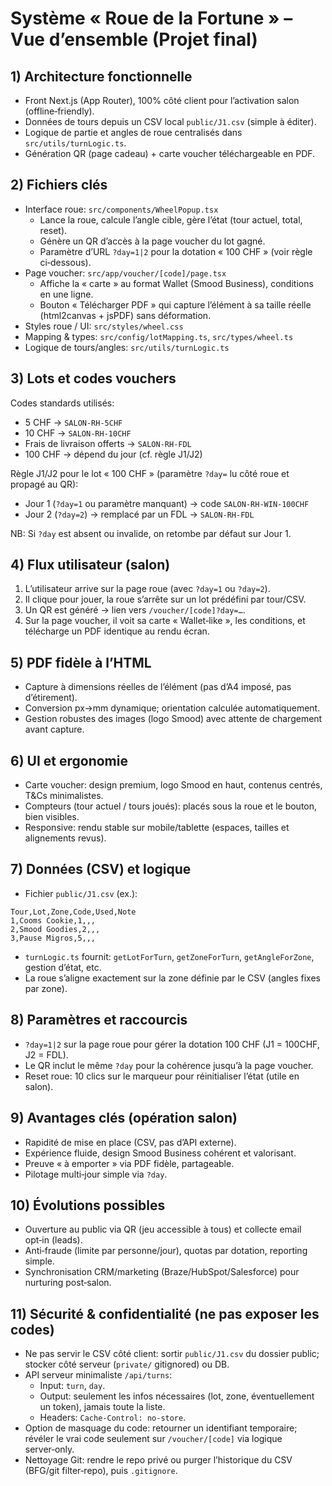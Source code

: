 # Système « Roue de la Fortune » – Vue d’ensemble (Projet final)

## 1) Architecture fonctionnelle
- Front Next.js (App Router), 100% côté client pour l’activation salon (offline‑friendly).
- Données de tours depuis un CSV local `public/J1.csv` (simple à éditer). 
- Logique de partie et angles de roue centralisés dans `src/utils/turnLogic.ts`.
- Génération QR (page cadeau) + carte voucher téléchargeable en PDF.

## 2) Fichiers clés
- Interface roue: `src/components/WheelPopup.tsx`
  - Lance la roue, calcule l’angle cible, gère l’état (tour actuel, total, reset).
  - Génère un QR d’accès à la page voucher du lot gagné.
  - Paramètre d’URL `?day=1|2` pour la dotation « 100 CHF » (voir règle ci‑dessous).
- Page voucher: `src/app/voucher/[code]/page.tsx`
  - Affiche la « carte » au format Wallet (Smood Business), conditions en une ligne.
  - Bouton « Télécharger PDF » qui capture l’élément à sa taille réelle (html2canvas + jsPDF) sans déformation.
- Styles roue / UI: `src/styles/wheel.css`
- Mapping & types: `src/config/lotMapping.ts`, `src/types/wheel.ts`
- Logique de tours/angles: `src/utils/turnLogic.ts`

## 3) Lots et codes vouchers
Codes standards utilisés:
- 5 CHF → `SALON-RH-5CHF`
- 10 CHF → `SALON-RH-10CHF`
- Frais de livraison offerts → `SALON-RH-FDL`
- 100 CHF → dépend du jour (cf. règle J1/J2)

Règle J1/J2 pour le lot « 100 CHF » (paramètre `?day=` lu côté roue et propagé au QR):
- Jour 1 (`?day=1` ou paramètre manquant) → code `SALON-RH-WIN-100CHF`
- Jour 2 (`?day=2`) → remplacé par un FDL → `SALON-RH-FDL`

NB: Si `?day` est absent ou invalide, on retombe par défaut sur Jour 1.

## 4) Flux utilisateur (salon)
1. L’utilisateur arrive sur la page roue (avec `?day=1` ou `?day=2`).
2. Il clique pour jouer, la roue s’arrête sur un lot prédéfini par tour/CSV.
3. Un QR est généré → lien vers `/voucher/[code]?day=…`.
4. Sur la page voucher, il voit sa carte « Wallet‑like », les conditions, et télécharge un PDF identique au rendu écran.

## 5) PDF fidèle à l’HTML
- Capture à dimensions réelles de l’élément (pas d’A4 imposé, pas d’étirement).
- Conversion px→mm dynamique; orientation calculée automatiquement.
- Gestion robustes des images (logo Smood) avec attente de chargement avant capture.

## 6) UI et ergonomie
- Carte voucher: design premium, logo Smood en haut, contenus centrés, T&Cs minimalistes.
- Compteurs (tour actuel / tours joués): placés sous la roue et le bouton, bien visibles.
- Responsive: rendu stable sur mobile/tablette (espaces, tailles et alignements revus).

## 7) Données (CSV) et logique
- Fichier `public/J1.csv` (ex.):
```csv
Tour,Lot,Zone,Code,Used,Note
1,Cooms Cookie,1,,,
2,Smood Goodies,2,,,
3,Pause Migros,5,,,
```
- `turnLogic.ts` fournit: `getLotForTurn`, `getZoneForTurn`, `getAngleForZone`, gestion d’état, etc.
- La roue s’aligne exactement sur la zone définie par le CSV (angles fixes par zone).

## 8) Paramètres et raccourcis
- `?day=1|2` sur la page roue pour gérer la dotation 100 CHF (J1 = 100CHF, J2 = FDL).
- Le QR inclut le même `?day` pour la cohérence jusqu’à la page voucher.
- Reset roue: 10 clics sur le marqueur pour réinitialiser l’état (utile en salon).

## 9) Avantages clés (opération salon)
- Rapidité de mise en place (CSV, pas d’API externe).
- Expérience fluide, design Smood Business cohérent et valorisant.
- Preuve « à emporter » via PDF fidèle, partageable.
- Pilotage multi‑jour simple via `?day`.

## 10) Évolutions possibles
- Ouverture au public via QR (jeu accessible à tous) et collecte email opt‑in (leads).
- Anti‑fraude (limite par personne/jour), quotas par dotation, reporting simple.
- Synchronisation CRM/marketing (Braze/HubSpot/Salesforce) pour nurturing post‑salon.

## 11) Sécurité & confidentialité (ne pas exposer les codes)
- Ne pas servir le CSV côté client: sortir `public/J1.csv` du dossier public; stocker côté serveur (`private/` gitignored) ou DB.
- API serveur minimaliste `/api/turns`:
  - Input: `turn`, `day`.
  - Output: seulement les infos nécessaires (lot, zone, éventuellement un token), jamais toute la liste.
  - Headers: `Cache-Control: no-store`.
- Option de masquage du code: retourner un identifiant temporaire; révéler le vrai code seulement sur `/voucher/[code]` via logique server‑only.
- Nettoyage Git: rendre le repo privé ou purger l’historique du CSV (BFG/git filter‑repo), puis `.gitignore`.


